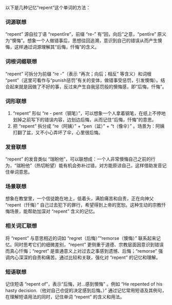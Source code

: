 以下是几种记忆“repent”这个单词的方法：

### 词源联想
“repent” 源自拉丁语 “repentīre”，前缀 “re-” 有“回，向后”之意，“pentīre” 原义为“懊悔”。想象一个人做错事后，思想往回追溯，意识到自己的错误从而产生懊悔，这样通过词源理解其“后悔，忏悔”的含义。

### 词根词缀联想
“repent” 可拆分为前缀 “re -”（表示 “再次；向后；相反” 等含义）和词根 “pent”（这里可看作与“punish惩罚”有关的变体，做错事受惩罚，引发懊悔）。结合起来就是因做了不好的事，反过来产生自我惩罚般的懊悔感，即“后悔，忏悔”。

### 词形联想
1. “repent” 形似 “re - pent（钢笔）”，可以想象一个人拿着钢笔，在纸上不停地划掉之前写下的错误内容，边划边后悔，从而记住“后悔，忏悔”的意思。
2. 把 “repent” 拆分成 “re（阿姨）” + “pen（盆）” + “t（像伞）” 。场景为：阿姨打翻了盆，又不小心弄坏了伞，心里很后悔。

### 发音联想
“repent” 的发音类似 “瑞盼他”，可以联想成：一个人非常懊悔自己之前的行为，“瑞盼他”（热切盼望）能有机会弥补过错，对方能原谅自己，这样借助发音记住单词意思。

### 场景联想
想象在教堂里，一个信徒跪在地上，低着头，满脸痛苦和自责，正在向神父 “repent（忏悔）” 自己过去犯下的罪行，希望得到上帝的宽恕。这种生动的宗教忏悔场景，能帮助加深对 “repent” 含义的记忆。

### 相关词汇联想
将 “repent” 与意思相近的词如 “regret（后悔）”“remorse（懊悔）” 联系起来记忆。同时思考它们的细微差别，“repent” 更侧重于道德、宗教层面因意识到错误而真心忏悔；“regret” 是普通意义上对过去之事感到遗憾、后悔；“remorse” 强调内心深深的自责和痛苦。通过比较和关联，强化对 “repent” 的记忆和理解。

### 短语联想
记住短语 “repent of”，表示“后悔，对…感到懊悔” 。例如 “He repented of his hasty decision.（他对自己仓促的决定感到后悔。）” 通过记忆常用短语及其例句，在理解短语用法的同时，记住单词 “repent” 的含义和用法。 